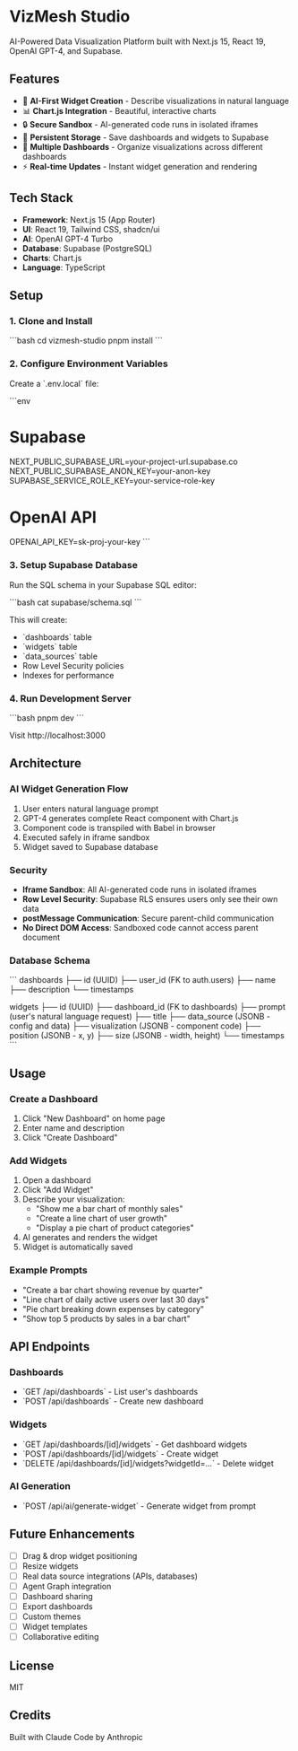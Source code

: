 # VizMesh Studio

AI-Powered Data Visualization Platform built with Next.js 15, React 19, OpenAI GPT-4, and Supabase.

## Features

- 🤖 **AI-First Widget Creation** - Describe visualizations in natural language
- 📊 **Chart.js Integration** - Beautiful, interactive charts
- 🔒 **Secure Sandbox** - AI-generated code runs in isolated iframes
- 💾 **Persistent Storage** - Save dashboards and widgets to Supabase
- 📱 **Multiple Dashboards** - Organize visualizations across different dashboards
- ⚡ **Real-time Updates** - Instant widget generation and rendering

## Tech Stack

- **Framework**: Next.js 15 (App Router)
- **UI**: React 19, Tailwind CSS, shadcn/ui
- **AI**: OpenAI GPT-4 Turbo
- **Database**: Supabase (PostgreSQL)
- **Charts**: Chart.js
- **Language**: TypeScript

## Setup

### 1. Clone and Install

\`\`\`bash
cd vizmesh-studio
pnpm install
\`\`\`

### 2. Configure Environment Variables

Create a \`.env.local\` file:

\`\`\`env
# Supabase
NEXT_PUBLIC_SUPABASE_URL=your-project-url.supabase.co
NEXT_PUBLIC_SUPABASE_ANON_KEY=your-anon-key
SUPABASE_SERVICE_ROLE_KEY=your-service-role-key

# OpenAI API
OPENAI_API_KEY=sk-proj-your-key
\`\`\`

### 3. Setup Supabase Database

Run the SQL schema in your Supabase SQL editor:

\`\`\`bash
cat supabase/schema.sql
\`\`\`

This will create:
- \`dashboards\` table
- \`widgets\` table
- \`data_sources\` table
- Row Level Security policies
- Indexes for performance

### 4. Run Development Server

\`\`\`bash
pnpm dev
\`\`\`

Visit http://localhost:3000

## Architecture

### AI Widget Generation Flow

1. User enters natural language prompt
2. GPT-4 generates complete React component with Chart.js
3. Component code is transpiled with Babel in browser
4. Executed safely in iframe sandbox
5. Widget saved to Supabase database

### Security

- **Iframe Sandbox**: All AI-generated code runs in isolated iframes
- **Row Level Security**: Supabase RLS ensures users only see their own data
- **postMessage Communication**: Secure parent-child communication
- **No Direct DOM Access**: Sandboxed code cannot access parent document

### Database Schema

\`\`\`
dashboards
├── id (UUID)
├── user_id (FK to auth.users)
├── name
├── description
└── timestamps

widgets
├── id (UUID)
├── dashboard_id (FK to dashboards)
├── prompt (user's natural language request)
├── title
├── data_source (JSONB - config and data)
├── visualization (JSONB - component code)
├── position (JSONB - x, y)
├── size (JSONB - width, height)
└── timestamps
\`\`\`

## Usage

### Create a Dashboard

1. Click "New Dashboard" on home page
2. Enter name and description
3. Click "Create Dashboard"

### Add Widgets

1. Open a dashboard
2. Click "Add Widget"
3. Describe your visualization:
   - "Show me a bar chart of monthly sales"
   - "Create a line chart of user growth"
   - "Display a pie chart of product categories"
4. AI generates and renders the widget
5. Widget is automatically saved

### Example Prompts

- "Create a bar chart showing revenue by quarter"
- "Line chart of daily active users over last 30 days"
- "Pie chart breaking down expenses by category"
- "Show top 5 products by sales in a bar chart"

## API Endpoints

### Dashboards

- \`GET /api/dashboards\` - List user's dashboards
- \`POST /api/dashboards\` - Create new dashboard

### Widgets

- \`GET /api/dashboards/[id]/widgets\` - Get dashboard widgets
- \`POST /api/dashboards/[id]/widgets\` - Create widget
- \`DELETE /api/dashboards/[id]/widgets?widgetId=...\` - Delete widget

### AI Generation

- \`POST /api/ai/generate-widget\` - Generate widget from prompt

## Future Enhancements

- [ ] Drag & drop widget positioning
- [ ] Resize widgets
- [ ] Real data source integrations (APIs, databases)
- [ ] Agent Graph integration
- [ ] Dashboard sharing
- [ ] Export dashboards
- [ ] Custom themes
- [ ] Widget templates
- [ ] Collaborative editing

## License

MIT

## Credits

Built with Claude Code by Anthropic
